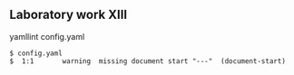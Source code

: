 ## Laboratory work XIII

yamllint config.yaml
```ShellSession
$ config.yaml
$  1:1       warning  missing document start "---"  (document-start)
```
